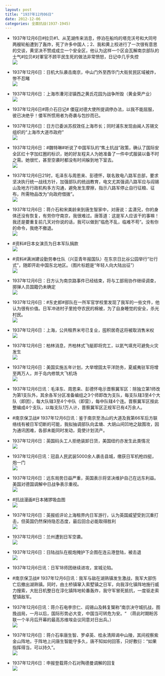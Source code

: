 ```yaml
---
layout: post
title: "1937年12月06日"
date: 2012-12-06
categories: 全面抗战(1937-1945)
---
```


<meta name="referrer" content="no-referrer" />

- 1937年12月6日#拉贝#1、从芜湖传来消息，停泊在船坞的塔克沃号和大同号两艘轮船遭到了轰炸，死了许多中国人；2、我和黄上校进行了一次很有意思的交谈，黄坚决不赞成成立一个安全区，他认为这样一个区会瓦解南京部队的士气#拉贝#对軍官不顾平民生死的做法非常愤怒，日记中几乎失控 <br/><img src="https://ww1.sinaimg.cn/large/aca367d8jw1dzkfsdvf3qj.jpg" />

- 1937年12月6日：日机大队袭击南京，中山门外至西华门大街贫民区域被炸，惨不忍睹 <br/><img src="https://ww1.sinaimg.cn/large/aca367d8jw1dzkf2e1cvhj.jpg" />

- 1937年12月6日：上海市漕河泾镇西之黄氏花园为战争所毁（黄金荣产业） <br/><img src="https://ww3.sinaimg.cn/large/aca367d8jw1dzkdc03d9yj.jpg" />

- 1937年12月6日#蒋介石日记# 倭寇对德大使所提调停办法，以我不能屈服，彼已决绝乎！倭军所惯用者为奇袭与包抄而已。 

- 1937年12月6日：日方已委派苏叔效任上海市长；同时浦东发现由闽人苏锡文组织的“上海市大道市政府” <br/><img src="https://ww2.sinaimg.cn/large/aca367d8jw1dzkbllmc78j.jpg" />

- 1937年12月6日：#魏特琳#听说了中国军队的“焦土抗战”政策，确认了国际安全区红十字加红圈的标识，她的好友程夫人为她准备了一件中式服装以备不时之需。她很忙，甚至空袭时都没有时间躲到地下室去。 <br/><img src="https://ww1.sinaimg.cn/large/aca367d8jw1dzkbb8yzw2j.jpg" />

- 1937年12月6日21时，毛泽东与周恩来、彭德怀，联名致电八路军总部，要求坚决执行统一战线方针，加强部队的统战教育，电文尤其强调八路军应与阎锡山及地方行政机构多方沟通，避免发生摩擦，指示八路军停止自行征粮、征布，所需物品改为“向政府借拨”。 <br/><img src="https://ww1.sinaimg.cn/large/aca367d8jw1dzkb0za1kyj.jpg" />

- 1937年12月6日：蒋介石和宋美龄来到唐生智家中，对唐说：孟潇兄，你的身体还没有恢复，有劳你守南京，我很难过。唐答道：这是军人应该干的事嘛！我还是要重复前几天对你说的话，我可以做到”临危不乱，临难不苟“。没有你的命令，我绝不撤退。 <br/><img src="https://ww3.sinaimg.cn/large/aca367d8jw1dzkaqcs8hjj.jpg" />

- #资料#日本女演员为日本军队捐款 <br/><img src="https://ww3.sinaimg.cn/large/aca367d8jw1dzkae0jhjtj.jpg" />

- #资料#满洲建设勤劳奉仕队（兴亚青年报国队）在东京日比谷公园举行“壮行式”，随即开赴中国东北地区。（图片标题是“年轻人向大陆出征”） <br/><img src="https://ww1.sinaimg.cn/large/aca367d8jw1dzka0nokqoj.jpg" />

- 1937年12月6日：日方认为南京路事件已经结束，将与工部局协作继续调查，掷弹人员国籍仍未确定 <br/><img src="https://ww1.sinaimg.cn/large/aca367d8jw1dzk9v68vhvj.jpg" />

- 1937年12月6日：#东史郎#部队在一所军官学校里发现了我军的一些文件，他认为很有价值。日军冲进村子里抢夺农民的棉被，为了自身睡觉的安全，杀光村民。 <br/><img src="https://ww4.sinaimg.cn/large/aca367d8jw1dzk9aw9abmj.jpg" />

- 1937年12月6日：上海，公共租界米号已复业，囤积居奇这将被取消售米权 <br/><img src="https://ww1.sinaimg.cn/large/aca367d8jw1dzk84of8tnj.jpg" />

- 1937年12月6日：柏林消息，齐柏林式飞艇即将完工，以氦气填充可避免火灾发生 <br/><img src="https://ww4.sinaimg.cn/large/aca367d8jw1dzk6e4v89mj.jpg" />

- 1937年12月6日：美国实施五年计划，大举增固太平洋防务，夏威夷驻军将增至两万人，并于岛内修筑大飞机场 <br/><img src="https://ww4.sinaimg.cn/large/aca367d8jw1dzk4nq9kiaj.jpg" />

- 1937年12月6日讯：毛泽东、周恩来、彭德怀电示晋察冀军区：除独立第1师改为第1支队外，其余各军分区准备编组之3个师即改为支队，每支队辖3至4个大队（即团），每大队辖3至4个中队（即营），每中队辖4个连。晋察冀军区按此整编成4个支队，以每支队1万人计，晋察冀军区正规军已有4万余人。 

- #南京保卫战# 1937年12月6日讯：鉴于南京至汤山的大道及我第66军后方联络线有被日军切断的可能，我拟抽调部队向孟塘、大胡山间凹地之敌围攻，因为通讯困难，各部未能同时发动，竟使计划流产。 

- 1937年12月6日：英国码头工人拒绝装卸日货，美国纽约亦发生此类情况 <br/><img src="https://ww3.sinaimg.cn/large/aca367d8jw1dzjxq4gjd5j.jpg" />

- 1937年12月6日讯：冠县人民武装5000余人袭击县城，缴获日军机枪四挺，炮一门 <br/><img src="https://ww3.sinaimg.cn/large/aca367d8jw1dzjw7vytq1j.jpg" />

- 1937年12月6日：远东局势日益严重，英国表示将坚决维护自己在远东利益。美国对德国调解中日战争表示重视。 <br/><img src="https://ww2.sinaimg.cn/large/aca367d8jw1dzjvzq581dj.jpg" />

- #抗战漫画#日本猪猡吸血图 <br/><img src="https://ww3.sinaimg.cn/large/aca367d8jw1dzjvp9eobxj.jpg" />

- 1937年12月6日：英报纸评论上海租界内日军游行，认为英国威望受到沉重打击，但英国仍然保持隐忍态度，最后回合必能取得胜利 <br/><img src="https://ww1.sinaimg.cn/large/aca367d8jw1dzju942f0rj.jpg" />

- 1937年12月6日：兰州遭到日军空袭。 <br/><img src="https://ww1.sinaimg.cn/large/aca367d8jw1dzjsitce0wj.jpg" />

- 1937年12月6日：日陆战队在舰炮掩护下企图在连云港登陆，被击退 <br/><img src="https://ww4.sinaimg.cn/large/aca367d8jw1dzjqsaj7ecj.jpg" />

- 1937年12月6日讯：日军18师团继续进攻，宣城沦陷。 

- #南京保卫战# 1937年12月6日讯：我军与敌在湖熟镇发生激战，我军大部伤亡后撤出湖熟镇。同时，由土桥镇窜入索墅镇之日军，向我淳化镇阵地施行威力搜索，大批日机整日在淳化镇阵地轮番轰炸，我守军冒死抵抗，一度驱走索墅镇敌军。 

- 1937年12月6日讯：蒋介石电李宗仁、阎锡山及韩复榘称”南京决守城抗战，图挽战局，一月以后，国际形势必大变，中国当可转危为安。“ （蒋此时期盼苏联一个半月后开幕的最高苏维埃会议同意对日出兵。） <br/><img src="https://ww2.sinaimg.cn/large/aca367d8jw1dzjn0zo21yj.jpg" />

- 1937年12月6日：蒋介石率唐生智、罗卓英、桂永清拜谒中山陵，其间视察紫金山阵地，于阵地上问唐生智能守多久，唐不知如何回答，只好敷衍：“如果指挥得当，可以持久”。 <br/><img src="https://ww1.sinaimg.cn/large/aca367d8jw1dzjmqqr02aj.jpg" />

- 1937年12月6日：申报登载蒋介石对陶德曼调解的回复 <br/><img src="https://ww2.sinaimg.cn/large/aca367d8jw1dzjlky5lo3j.jpg" />

